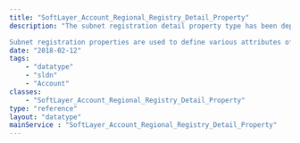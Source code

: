 ```yaml
---
title: "SoftLayer_Account_Regional_Registry_Detail_Property"
description: "The subnet registration detail property type has been deprecated. 

Subnet registration properties are used to define various attributes of the [SoftLayer_Account_Regional_Registry_Detail](/reference/datatypes/SoftLayer_Account_Regional_Registry_Detail). These properties are defined by the [SoftLayer_Account_Regional_Registry_Detail_Property_Type](/reference/datatypes/SoftLayer_Account_Regional_Registry_Detail_Property_Type) objects, which describe the available value formats. "
date: "2018-02-12"
tags:
    - "datatype"
    - "sldn"
    - "Account"
classes:
    - "SoftLayer_Account_Regional_Registry_Detail_Property"
type: "reference"
layout: "datatype"
mainService : "SoftLayer_Account_Regional_Registry_Detail_Property"
---
```

